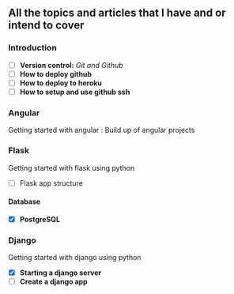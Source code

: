 ## All the topics and articles that I have and or intend to cover

### Introduction

- [ ] **Version control:** *Git and Github*
- [ ] **How to deploy github**
- [ ] **How to deploy to heroku**
- [ ] **How to setup and use github ssh**

### Angular
Getting started with angular
: Build up of angular projects
### Flask
Getting started with flask using python
- [ ] Flask app structure

#### Database
- [x] **PostgreSQL**


### Django
Getting started with django using python
- [x] **Starting a django server**
- [ ] **Create a django app**